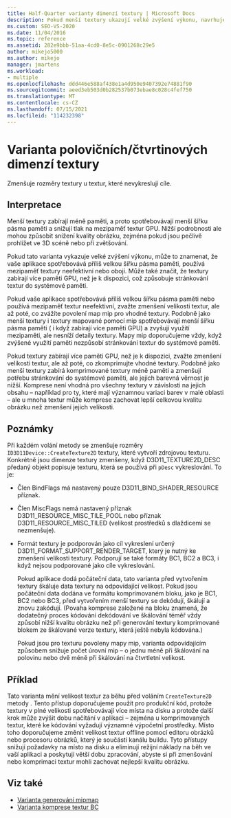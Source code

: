 ```yaml
---
title: Half-Quarter varianty dimenzí textury | Microsoft Docs
description: Pokud menší textury ukazují velké zvýšení výkonu, navrhuje zatížení šířky pásma paměti nebo neefektivní použití mezipaměti textur GPU. Zvažte z menší velikosti textury.
ms.custom: SEO-VS-2020
ms.date: 11/04/2016
ms.topic: reference
ms.assetid: 282e9bbb-51aa-4cd0-8e5c-0901268c29e5
author: mikejo5000
ms.author: mikejo
manager: jmartens
ms.workload:
- multiple
ms.openlocfilehash: ddd446e588af438e1a4d950e9407392e74881f90
ms.sourcegitcommit: aeed3eb503d0b282537b073ebae8c028c4fef750
ms.translationtype: MT
ms.contentlocale: cs-CZ
ms.lasthandoff: 07/15/2021
ms.locfileid: "114232398"
---
```

# <a name="halfquarter-texture-dimensions-variant"></a>Varianta polovičních/čtvrtinových dimenzí textury
Zmenšuje rozměry textury u textur, které nevykreslují cíle.

## <a name="interpretation"></a>Interpretace
 Menší textury zabírají méně paměti, a proto spotřebovávají menší šířku pásma paměti a snižují tlak na mezipaměť textur GPU. Nižší podrobnosti ale mohou způsobit snížení kvality obrázku, zejména pokud jsou pečlivě prohlížet ve 3D scéně nebo při zvětšování.

 Pokud tato varianta vykazuje velké zvýšení výkonu, může to znamenat, že vaše aplikace spotřebovává příliš velkou šířku pásma paměti, používá mezipaměť textury neefektivní nebo obojí. Může také značit, že textury zabírají více paměti GPU, než je k dispozici, což způsobuje stránkování textur do systémové paměti.

 Pokud vaše aplikace spotřebovává příliš velkou šířku pásma paměti nebo používá mezipaměť textur neefektivní, zvažte zmenšení velikosti textur, ale až poté, co zvážíte povolení map mip pro vhodné textury. Podobně jako menší textury i textury mapované pomocí mip spotřebovávají menší šířku pásma paměti ( i když zabírají více paměti GPU) a zvyšují využití mezipaměti, ale nesníží detaily textury. Mapy mip doporučujeme vždy, když zvýšené využití paměti nezpůsobí stránkování textur do systémové paměti.

 Pokud textury zabírají více paměti GPU, než je k dispozici, zvažte zmenšení velikosti textur, ale až poté, co zkomprimujte vhodné textury. Podobně jako menší textury zabírá komprimované textury méně paměti a zmenšují potřebu stránkování do systémové paměti, ale jejich barevná věrnost je nižší. Komprese není vhodná pro všechny textury v závislosti na jejich obsahu – například pro ty, které mají významnou variaci barev v malé oblasti – ale u mnoha textur může komprese zachovat lepší celkovou kvalitu obrázku než zmenšení jejich velikosti.

## <a name="remarks"></a>Poznámky
 Při každém volání metody se zmenšuje rozměry `ID3D11Device::CreateTexture2D` textury, které vytvoří zdrojovou texturu. Konkrétně jsou dimenze textury zmenšeny, když D3D11_TEXTURE2D_DESC předaný objekt popisuje texturu, která se používá při `pDesc` vykreslování. To je:

- Člen BindFlags má nastavený pouze D3D11_BIND_SHADER_RESOURCE příznak.

- Člen MiscFlags nemá nastavený příznak D3D11_RESOURCE_MISC_TILE_POOL nebo příznak D3D11_RESOURCE_MISC_TILED (velikost prostředků s dlaždicemi se nezmenšuje).

- Formát textury je podporován jako cíl vykreslení určený D3D11_FORMAT_SUPPORT_RENDER_TARGET, který je nutný ke zmenšení velikosti textury. Podporují se také formáty BC1, BC2 a BC3, i když nejsou podporované jako cíle vykreslování.

  Pokud aplikace dodá počáteční data, tato varianta před vytvořením textury škáluje data textury na odpovídající velikost. Pokud jsou počáteční data dodána ve formátu komprimovaném bloku, jako je BC1, BC2 nebo BC3, před vytvořením menší textury se dekódují, škálují a znovu zakódují. (Povaha komprese založené na bloku znamená, že dodatečný proces kódování dekódování ve škálování téměř vždy způsobí nižší kvalitu obrázku než při generování textury komprimované blokem ze škálované verze textury, která ještě nebyla kódována.)

  Pokud jsou pro texturu povoleny mapy mip, varianta odpovídajícím způsobem snižuje počet úrovní mip – o jednu méně při škálování na polovinu nebo dvě méně při škálování na čtvrtletní velikost.

## <a name="example"></a>Příklad
 Tato varianta mění velikost textur za běhu před voláním `CreateTexture2D` metody . Tento přístup doporučujeme použít pro produkční kód, protože textury v plné velikosti spotřebovávají více místa na disku a protože další krok může zvýšit dobu načítání v aplikaci – zejména u komprimovaných textur, které ke kódování vyžadují významné výpočetní prostředky. Místo toho doporučujeme změnit velikost textur offline pomocí editoru obrázků nebo procesoru obrázků, který je součástí kanálu buildu. Tyto přístupy snižují požadavky na místo na disku a eliminují režijní náklady na běh ve vaší aplikaci a poskytují větší dobu zpracování, abyste si při zmenšování nebo komprimaci textur mohli zachovat nejlepší kvalitu obrázku.

## <a name="see-also"></a>Viz také
- [Varianta generování mipmap](mip-map-generation-variant.md)
- [Varianta komprese textur BC](bc-texture-compression-variant.md)